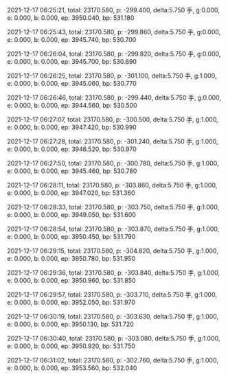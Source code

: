 2021-12-17 06:25:21, total: 23170.580, p: -299.400, delta:5.750 手, g:0.000, e: 0.000, b: 0.000, ep: 3950.040, bp: 531.180

2021-12-17 06:25:43, total: 23170.580, p: -299.860, delta:5.750 手, g:0.000, e: 0.000, b: 0.000, ep: 3945.740, bp: 530.700

2021-12-17 06:26:04, total: 23170.580, p: -299.820, delta:5.750 手, g:0.000, e: 0.000, b: 0.000, ep: 3945.700, bp: 530.690

2021-12-17 06:26:25, total: 23170.580, p: -301.100, delta:5.750 手, g:1.000, e: 0.000, b: 0.000, ep: 3945.060, bp: 530.770

2021-12-17 06:26:46, total: 23170.580, p: -299.440, delta:5.750 手, g:0.000, e: 0.000, b: 0.000, ep: 3944.560, bp: 530.500

2021-12-17 06:27:07, total: 23170.580, p: -300.500, delta:5.750 手, g:1.000, e: 0.000, b: 0.000, ep: 3947.420, bp: 530.990

2021-12-17 06:27:28, total: 23170.580, p: -301.240, delta:5.750 手, g:1.000, e: 0.000, b: 0.000, ep: 3946.520, bp: 530.970

2021-12-17 06:27:50, total: 23170.580, p: -300.780, delta:5.750 手, g:1.000, e: 0.000, b: 0.000, ep: 3945.460, bp: 530.780

2021-12-17 06:28:11, total: 23170.580, p: -303.860, delta:5.750 手, g:1.000, e: 0.000, b: 0.000, ep: 3947.020, bp: 531.360

2021-12-17 06:28:33, total: 23170.580, p: -303.750, delta:5.750 手, g:1.000, e: 0.000, b: 0.000, ep: 3949.050, bp: 531.600

2021-12-17 06:28:54, total: 23170.580, p: -303.870, delta:5.750 手, g:1.000, e: 0.000, b: 0.000, ep: 3950.450, bp: 531.790

2021-12-17 06:29:15, total: 23170.580, p: -304.820, delta:5.750 手, g:1.000, e: 0.000, b: 0.000, ep: 3950.780, bp: 531.950

2021-12-17 06:29:36, total: 23170.580, p: -303.840, delta:5.750 手, g:1.000, e: 0.000, b: 0.000, ep: 3950.960, bp: 531.850

2021-12-17 06:29:57, total: 23170.580, p: -303.710, delta:5.750 手, g:1.000, e: 0.000, b: 0.000, ep: 3952.050, bp: 531.970

2021-12-17 06:30:19, total: 23170.580, p: -303.630, delta:5.750 手, g:1.000, e: 0.000, b: 0.000, ep: 3950.130, bp: 531.720

2021-12-17 06:30:40, total: 23170.580, p: -303.080, delta:5.750 手, g:1.000, e: 0.000, b: 0.000, ep: 3950.920, bp: 531.750

2021-12-17 06:31:02, total: 23170.580, p: -302.760, delta:5.750 手, g:1.000, e: 0.000, b: 0.000, ep: 3953.560, bp: 532.040